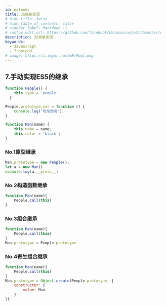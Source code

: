 ```yaml
---
id: extends
title: JS继承实现
# hide_title: false
# hide_table_of_contents: false
# sidebar_label: Markdown :)
# custom_edit_url: https://github.com/facebook/docusaurus/edit/master/docs/api-doc-markdown.md
description: JS继承实现
keywords:
  - JavaScript
  - frontend
# image: https://i.imgur.com/mErPwqL.png
---
```


## 7.手动实现ES5的继承
```js
function People() {
    this.type = 'prople'
  }

People.prototype.eat = function () {
    console.log('吃东西啦');
}

function Man(name) {
    this.name = name;
    this.color = 'black';
}
```

### No.1原型继承
```js
Man.prototype = new People();
let a = new Man()
console.log(a.__proto__)
```

### No.2构造函数继承
```js
function Man(name){
    People.call(this)
}
```

### No.3组合继承
```js
function Man(name){
    People.call(this)
}
Man.prototype = People.prototype
```

### No.4寄生组合继承
```js
function Man(name){
    People.call(this)
}
Man.prototype = Object.create(People.prototype, {
    constructor: {
        value: Man
    }
})
```